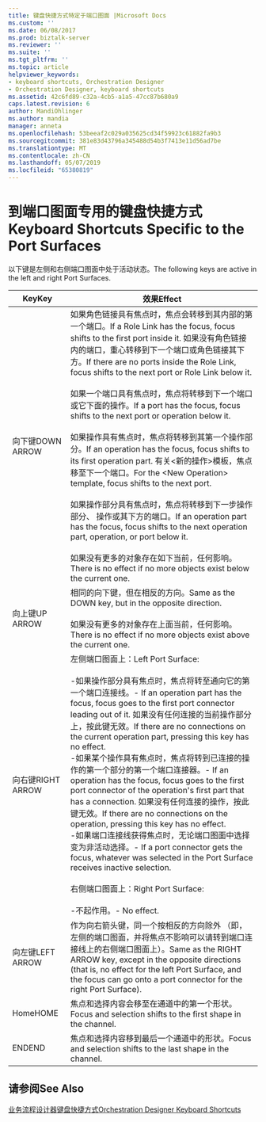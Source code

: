 ```yaml
---
title: 键盘快捷方式特定于端口图面 |Microsoft Docs
ms.custom: ''
ms.date: 06/08/2017
ms.prod: biztalk-server
ms.reviewer: ''
ms.suite: ''
ms.tgt_pltfrm: ''
ms.topic: article
helpviewer_keywords:
- keyboard shortcuts, Orchestration Designer
- Orchestration Designer, keyboard shortcuts
ms.assetid: 42c6fd89-c32a-4cb5-a1a5-47cc87b680a9
caps.latest.revision: 6
author: MandiOhlinger
ms.author: mandia
manager: anneta
ms.openlocfilehash: 53beeaf2c029a035625cd34f59923c61882fa9b3
ms.sourcegitcommit: 381e83d43796a345488d54b3f7413e11d56ad7be
ms.translationtype: MT
ms.contentlocale: zh-CN
ms.lasthandoff: 05/07/2019
ms.locfileid: "65380819"
---
```

# <a name="keyboard-shortcuts-specific-to-the-port-surfaces"></a><span data-ttu-id="2eb26-102">到端口图面专用的键盘快捷方式</span><span class="sxs-lookup"><span data-stu-id="2eb26-102">Keyboard Shortcuts Specific to the Port Surfaces</span></span>
<span data-ttu-id="2eb26-103">以下键是左侧和右侧端口图面中处于活动状态。</span><span class="sxs-lookup"><span data-stu-id="2eb26-103">The following keys are active in the left and right Port Surfaces.</span></span>  
  
|<span data-ttu-id="2eb26-104">Key</span><span class="sxs-lookup"><span data-stu-id="2eb26-104">Key</span></span>|<span data-ttu-id="2eb26-105">效果</span><span class="sxs-lookup"><span data-stu-id="2eb26-105">Effect</span></span>|  
|---------|------------|  
|<span data-ttu-id="2eb26-106">向下键</span><span class="sxs-lookup"><span data-stu-id="2eb26-106">DOWN ARROW</span></span>|<span data-ttu-id="2eb26-107">如果角色链接具有焦点时，焦点会转移到其内部的第一个端口。</span><span class="sxs-lookup"><span data-stu-id="2eb26-107">If a Role Link has the focus, focus shifts to the first port inside it.</span></span> <span data-ttu-id="2eb26-108">如果没有角色链接内的端口，重心转移到下一个端口或角色链接其下方。</span><span class="sxs-lookup"><span data-stu-id="2eb26-108">If there are no ports inside the Role Link, focus shifts to the next port or Role Link below it.</span></span><br /><br /> <span data-ttu-id="2eb26-109">如果一个端口具有焦点时，焦点将转移到下一个端口或它下面的操作。</span><span class="sxs-lookup"><span data-stu-id="2eb26-109">If a port has the focus, focus shifts to the next port or operation below it.</span></span><br /><br /> <span data-ttu-id="2eb26-110">如果操作具有焦点时，焦点将转移到其第一个操作部分。</span><span class="sxs-lookup"><span data-stu-id="2eb26-110">If an operation has the focus, focus shifts to its first operation part.</span></span> <span data-ttu-id="2eb26-111">有关\<新的操作\>模板，焦点移至下一个端口。</span><span class="sxs-lookup"><span data-stu-id="2eb26-111">For the \<New Operation\> template, focus shifts to the next port.</span></span><br /><br /> <span data-ttu-id="2eb26-112">如果操作部分具有焦点时，焦点将转移到下一步操作部分、 操作或其下方的端口。</span><span class="sxs-lookup"><span data-stu-id="2eb26-112">If an operation part has the focus, focus shifts to the next operation part, operation, or port below it.</span></span><br /><br /> <span data-ttu-id="2eb26-113">如果没有更多的对象存在如下当前，任何影响。</span><span class="sxs-lookup"><span data-stu-id="2eb26-113">There is no effect if no more objects exist below the current one.</span></span>|  
|<span data-ttu-id="2eb26-114">向上键</span><span class="sxs-lookup"><span data-stu-id="2eb26-114">UP ARROW</span></span>|<span data-ttu-id="2eb26-115">相同的向下键，但在相反的方向。</span><span class="sxs-lookup"><span data-stu-id="2eb26-115">Same as the DOWN key, but in the opposite direction.</span></span><br /><br /> <span data-ttu-id="2eb26-116">如果没有更多的对象存在上面当前，任何影响。</span><span class="sxs-lookup"><span data-stu-id="2eb26-116">There is no effect if no more objects exist above the current one.</span></span>|  
|<span data-ttu-id="2eb26-117">向右键</span><span class="sxs-lookup"><span data-stu-id="2eb26-117">RIGHT ARROW</span></span>|<span data-ttu-id="2eb26-118">左侧端口图面上：</span><span class="sxs-lookup"><span data-stu-id="2eb26-118">Left Port Surface:</span></span><br /><br /> <span data-ttu-id="2eb26-119">-如果操作部分具有焦点时，焦点将转至通向它的第一个端口连接线。</span><span class="sxs-lookup"><span data-stu-id="2eb26-119">-   If an operation part has the focus, focus goes to the first port connector leading out of it.</span></span> <span data-ttu-id="2eb26-120">如果没有任何连接的当前操作部分上，按此键无效。</span><span class="sxs-lookup"><span data-stu-id="2eb26-120">If there are no connections on the current operation part, pressing this key has no effect.</span></span><br /><span data-ttu-id="2eb26-121">-如果某个操作具有焦点时，焦点将转到已连接的操作的第一个部分的第一个端口连接器。</span><span class="sxs-lookup"><span data-stu-id="2eb26-121">-   If an operation has the focus, focus goes to the first port connector of the operation's first part that has a connection.</span></span> <span data-ttu-id="2eb26-122">如果没有任何连接的操作，按此键无效。</span><span class="sxs-lookup"><span data-stu-id="2eb26-122">If there are no connections on the operation, pressing this key has no effect.</span></span><br /><span data-ttu-id="2eb26-123">-如果端口连接线获得焦点时，无论端口图面中选择变为非活动选择。</span><span class="sxs-lookup"><span data-stu-id="2eb26-123">-   If a port connector gets the focus, whatever was selected in the Port Surface receives inactive selection.</span></span><br /><br /> <span data-ttu-id="2eb26-124">右侧端口图面上：</span><span class="sxs-lookup"><span data-stu-id="2eb26-124">Right Port Surface:</span></span><br /><br /> <span data-ttu-id="2eb26-125">-不起作用。</span><span class="sxs-lookup"><span data-stu-id="2eb26-125">-   No effect.</span></span>|  
|<span data-ttu-id="2eb26-126">向左键</span><span class="sxs-lookup"><span data-stu-id="2eb26-126">LEFT ARROW</span></span>|<span data-ttu-id="2eb26-127">作为向右箭头键，同一个按相反的方向除外 （即，左侧的端口图面，并将焦点不影响可以请转到端口连接线上的右侧端口图面上）。</span><span class="sxs-lookup"><span data-stu-id="2eb26-127">Same as the RIGHT ARROW key, except in the opposite directions (that is, no effect for the left Port Surface, and the focus can go onto a port connector for the right Port Surface).</span></span>|  
|<span data-ttu-id="2eb26-128">Home</span><span class="sxs-lookup"><span data-stu-id="2eb26-128">HOME</span></span>|<span data-ttu-id="2eb26-129">焦点和选择内容会移至在通道中的第一个形状。</span><span class="sxs-lookup"><span data-stu-id="2eb26-129">Focus and selection shifts to the first shape in the channel.</span></span>|  
|<span data-ttu-id="2eb26-130">END</span><span class="sxs-lookup"><span data-stu-id="2eb26-130">END</span></span>|<span data-ttu-id="2eb26-131">焦点和选择内容移到最后一个通道中的形状。</span><span class="sxs-lookup"><span data-stu-id="2eb26-131">Focus and selection shifts to the last shape in the channel.</span></span>|  
  
## <a name="see-also"></a><span data-ttu-id="2eb26-132">请参阅</span><span class="sxs-lookup"><span data-stu-id="2eb26-132">See Also</span></span>  
 [<span data-ttu-id="2eb26-133">业务流程设计器键盘快捷方式</span><span class="sxs-lookup"><span data-stu-id="2eb26-133">Orchestration Designer Keyboard Shortcuts</span></span>](../core/orchestration-designer-keyboard-shortcuts.md)